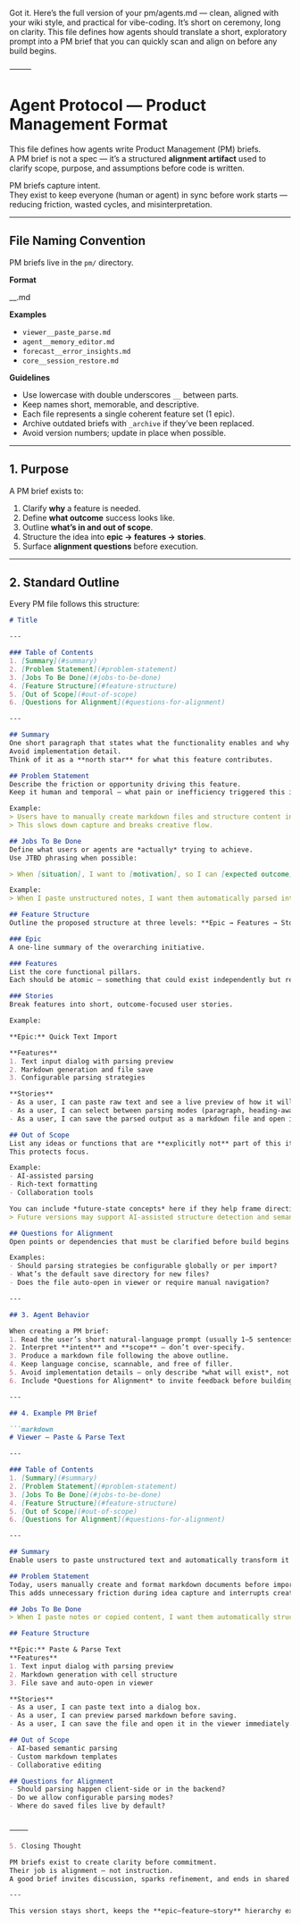 Got it. Here’s the full version of your pm/agents.md — clean, aligned with your wiki style, and practical for vibe-coding.
It’s short on ceremony, long on clarity. This file defines how agents should translate a short, exploratory prompt into a PM brief that you can quickly scan and align on before any build begins.

⸻


# Agent Protocol — Product Management Format

This file defines how agents write Product Management (PM) briefs.  
A PM brief is not a spec — it’s a structured **alignment artifact** used to clarify scope, purpose, and assumptions before code is written.

PM briefs capture intent.  
They exist to keep everyone (human or agent) in sync before work starts — reducing friction, wasted cycles, and misinterpretation.

---

## File Naming Convention

PM briefs live in the `pm/` directory.

**Format**

__.md

**Examples**
- `viewer__paste_parse.md`
- `agent__memory_editor.md`
- `forecast__error_insights.md`
- `core__session_restore.md`

**Guidelines**
- Use lowercase with double underscores `__` between parts.  
- Keep names short, memorable, and descriptive.  
- Each file represents a single coherent feature set (1 epic).  
- Archive outdated briefs with `_archive` if they’ve been replaced.  
- Avoid version numbers; update in place when possible.

---

## 1. Purpose

A PM brief exists to:
1. Clarify **why** a feature is needed.  
2. Define **what outcome** success looks like.  
3. Outline **what’s in and out of scope**.  
4. Structure the idea into **epic → features → stories**.  
5. Surface **alignment questions** before execution.

---

## 2. Standard Outline

Every PM file follows this structure:

```markdown
# Title

---

### Table of Contents
1. [Summary](#summary)
2. [Problem Statement](#problem-statement)
3. [Jobs To Be Done](#jobs-to-be-done)
4. [Feature Structure](#feature-structure)
5. [Out of Scope](#out-of-scope)
6. [Questions for Alignment](#questions-for-alignment)

---

## Summary
One short paragraph that states what the functionality enables and why it matters.
Avoid implementation detail.  
Think of it as a **north star** for what this feature contributes.

## Problem Statement
Describe the friction or opportunity driving this feature.  
Keep it human and temporal — what pain or inefficiency triggered this idea?

Example:
> Users have to manually create markdown files and structure content into cells.  
> This slows down capture and breaks creative flow.

## Jobs To Be Done
Define what users or agents are *actually* trying to achieve.  
Use JTBD phrasing when possible:

> When [situation], I want to [motivation], so I can [expected outcome].

Example:
> When I paste unstructured notes, I want them automatically parsed into readable sections so I can move from capture to comprehension instantly.

## Feature Structure
Outline the proposed structure at three levels: **Epic → Features → Stories.**

### Epic
A one-line summary of the overarching initiative.

### Features
List the core functional pillars.  
Each should be atomic — something that could exist independently but relates to the same goal.

### Stories
Break features into short, outcome-focused user stories.

Example:

**Epic:** Quick Text Import

**Features**
1. Text input dialog with parsing preview  
2. Markdown generation and file save  
3. Configurable parsing strategies  

**Stories**
- As a user, I can paste raw text and see a live preview of how it will parse.  
- As a user, I can select between parsing modes (paragraph, heading-aware, list).  
- As a user, I can save the parsed output as a markdown file and open it immediately.

## Out of Scope
List any ideas or functions that are **explicitly not** part of this iteration.  
This protects focus.

Example:
- AI-assisted parsing  
- Rich-text formatting  
- Collaboration tools  

You can include *future-state concepts* here if they help frame direction:
> Future versions may support AI-assisted structure detection and semantic grouping.

## Questions for Alignment
Open points or dependencies that must be clarified before build begins.

Examples:
- Should parsing strategies be configurable globally or per import?  
- What’s the default save directory for new files?  
- Does the file auto-open in viewer or require manual navigation?

---

## 3. Agent Behavior

When creating a PM brief:
1. Read the user’s short natural-language prompt (usually 1–5 sentences).  
2. Interpret **intent** and **scope** — don’t over-specify.  
3. Produce a markdown file following the above outline.  
4. Keep language concise, scannable, and free of filler.  
5. Avoid implementation details — only describe *what will exist*, not *how*.  
6. Include *Questions for Alignment* to invite feedback before building.

---

## 4. Example PM Brief

```markdown
# Viewer — Paste & Parse Text

---

### Table of Contents
1. [Summary](#summary)
2. [Problem Statement](#problem-statement)
3. [Jobs To Be Done](#jobs-to-be-done)
4. [Feature Structure](#feature-structure)
5. [Out of Scope](#out-of-scope)
6. [Questions for Alignment](#questions-for-alignment)

---

## Summary
Enable users to paste unstructured text and automatically transform it into structured markdown cells, preserving flow and readability.

## Problem Statement
Today, users manually create and format markdown documents before importing them.  
This adds unnecessary friction during idea capture and interrupts creative rhythm.

## Jobs To Be Done
> When I paste notes or copied content, I want them automatically structured into markdown cells so I can organize and annotate quickly.

## Feature Structure

**Epic:** Paste & Parse Text  
**Features**
1. Text input dialog with parsing preview  
2. Markdown generation with cell structure  
3. File save and auto-open in viewer  

**Stories**
- As a user, I can paste text into a dialog box.  
- As a user, I can preview parsed markdown before saving.  
- As a user, I can save the file and open it in the viewer immediately.

## Out of Scope
- AI-based semantic parsing  
- Custom markdown templates  
- Collaborative editing  

## Questions for Alignment
- Should parsing happen client-side or in the backend?  
- Do we allow configurable parsing modes?  
- Where do saved files live by default?


⸻

5. Closing Thought

PM briefs exist to create clarity before commitment.
Their job is alignment — not instruction.
A good brief invites discussion, sparks refinement, and ends in shared understanding.

---

This version stays short, keeps the **epic–feature–story** hierarchy explicit, and includes just enough product-thinking structure (JTBD, alignment questions) to match how you actually collaborate with agents before any build.